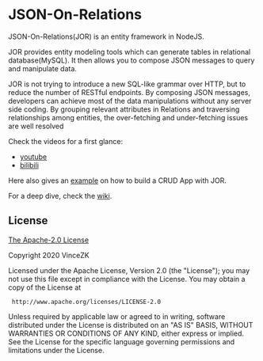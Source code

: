 # JSON-On-Relations
JSON-On-Relations(JOR) is an entity framework in NodeJS.

JOR provides entity modeling tools which can generate tables in relational database(MySQL). 
It then allows you to compose JSON messages to query and manipulate data.

JOR is not trying to introduce a new SQL-like grammar over HTTP, but to reduce the number of RESTful endpoints. 
By composing JSON messages, developers can achieve most of the data manipulations without any server side coding. 
By grouping relevant attributes in Relations and traversing relationships among entities, 
the over-fetching and under-fetching issues are well resolved

Check the videos for a first glance:
+ [youtube](https://www.youtube.com/playlist?list=PLYO0p46tFifM51zhDNtapS99pF2ysUdvy)
+ [bilibili](https://www.bilibili.com/video/av73399543/)

Here also gives an [example](https://vincezk.github.io/Portal/) on how to build a CRUD App with JOR. 

For a deep dive, check the [wiki](https://github.com/VinceZK/json-on-relations/wiki).

## License
[The Apache-2.0 License](https://opensource.org/licenses/Apache-2.0)

   Copyright 2020 VinceZK

   Licensed under the Apache License, Version 2.0 (the "License");
   you may not use this file except in compliance with the License.
   You may obtain a copy of the License at

     http://www.apache.org/licenses/LICENSE-2.0

   Unless required by applicable law or agreed to in writing, software
   distributed under the License is distributed on an "AS IS" BASIS,
   WITHOUT WARRANTIES OR CONDITIONS OF ANY KIND, either express or implied.
   See the License for the specific language governing permissions and
   limitations under the License.



